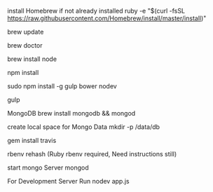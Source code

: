 install Homebrew if not already installed
ruby -e "$(curl -fsSL https://raw.githubusercontent.com/Homebrew/install/master/install)"

brew update

brew doctor

brew install node 

npm install

sudo npm install -g gulp bower nodev

gulp

MongoDB
brew install mongodb && mongod

create local space for Mongo Data
mkdir -p /data/db

gem install travis

rbenv rehash (Ruby rbenv required, Need instructions still)

start mongo Server
mongod

For Development Server Run
nodev app.js